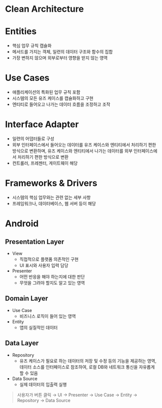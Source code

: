 # Clean Architecture
# Entities

- 핵심 업무 규칙 캡슐화
- 메서드를 가지는 객체, 일련의 데이터 구조와 함수의 집합
- 가장 변하지 않으며 외부로부터 영향을 받지 않는 영역

# Use Cases

- 애플리케이션의 특화된 업무 규칙 포함
- 시스템의 모든 유즈 케이스를 캡슐화하고 구현
- 엔티티로 들어오고 나가는 데이터 흐름을 조정하고 조작

# Interface Adapter

- 일련의 어댑터들로 구성
- 외부 인터페이스에서 들어오는 데이터를 유즈 케이스와 엔티티에서 처리하기 편한 방식으로 변환하며, 유즈 케이스와 엔티티에서 나가는 데이터를 외부 인터페이스에서 처리하기 편한 방식으로 변환
- 컨트롤러, 프레젠터, 게이트웨이 해당

# Frameworks & Drivers

- 시스템의 핵심 업무와는 관련 없는 세부 사항
- 프레임워크나, 데이터베이스, 웹 서버 등이 해당

# Android

## Presentation Layer

- View
    - 직접적으로 플랫폼 의존적인 구현
    - UI 표시와 사용자 입력 담당
- Presenter
    - 어떤 반응을 해야 하는지에 대한 판단
    - 무엇을 그려야 할지도 알고 있는 영역

## Domain Layer

- Use Case
    - 비즈니스 로직이 들어 있는 영역
- Entity
    - 앱의 실질적인 데이터

## Data Layer

- Repository
    - 유즈 케이스가 필요로 하는 데이터의 저장 및 수정 등의 기능을 제공하는 영역, 데이터 소스를 인터페이스로 참조하여, 로컬 DB와 네트워크 통신을 자유롭게 할 수 있음
- Data Source
    - 실제 데이터의 입출력 실행

> 사용자가 버튼 클릭 → UI → Presenter → Use Case → Entity → Repository → Data Source
>
